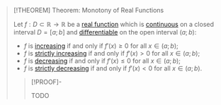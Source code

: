>[!THEOREM] Theorem: Monotony of Real Functions
>
>Let $f: D\subset \mathbb{R} \to \mathbb{R}$ be a [real function](../Real%20Function.md) which is [continuous](../Continuity/Continuity.md) on a closed interval $D = [a;b]$ and [differentiable](../../Differentiation/Differentiability%20of%20Real%20Functions.md) on the open interval $(a;b)$:
>- $f$ is [increasing](Monotony%20of%20Real-Valued%20Functions.md) if and only if $f'(x) \ge 0$ for all $x \in (a;b)$;
>- $f$ is [strictly increasing](Monotony%20of%20Real-Valued%20Functions.md) if and only if $f'(x) \gt 0$ for all $x \in (a;b)$;
>- $f$ is [decreasing](Monotony%20of%20Real-Valued%20Functions.md) if and only if $f'(x) \le 0$ for all $x \in (a;b)$;
>- $f$ is [strictly decreasing](Monotony%20of%20Real-Valued%20Functions.md) if and only if $f'(x) \lt 0$ for all $x \in (a;b)$.
>
>>[!PROOF]-
>>
>>TODO
